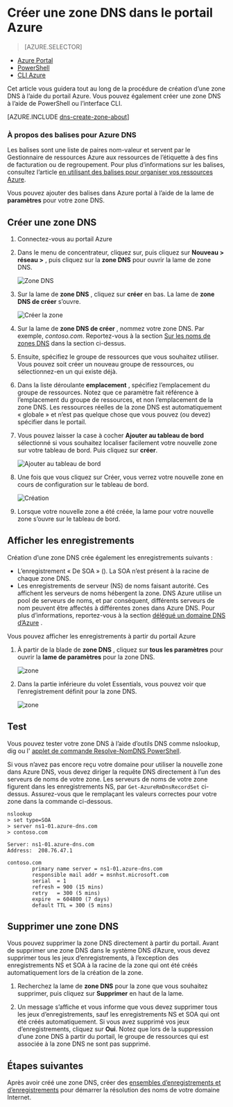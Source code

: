 <properties
   pageTitle="Comment faire pour créer et gérer une zone DNS dans le portail Azure | Microsoft Azure"
   description="Apprenez à créer des zones DNS pour Azure DNS. Il s’agit d’un guide étape par étape pour créer et gérer votre premier DNS et héberger votre domaine DNS via le portail Azure."
   services="dns"
   documentationCenter="na"
   authors="sdwheeler"
   manager="carmonm"
   editor=""
   tags="azure-resource-manager"/>

<tags
   ms.service="dns"
   ms.devlang="na"
   ms.topic="article"
   ms.tgt_pltfrm="na"
   ms.workload="infrastructure-services"
   ms.date="08/16/2016"
   ms.author="sewhee"/>

# <a name="create-a-dns-zone-in-the-azure-portal"></a>Créer une zone DNS dans le portail Azure


> [AZURE.SELECTOR]
- [Azure Portal](dns-getstarted-create-dnszone-portal.md)
- [PowerShell](dns-getstarted-create-dnszone.md)
- [CLI Azure](dns-getstarted-create-dnszone-cli.md)



Cet article vous guidera tout au long de la procédure de création d’une zone DNS à l’aide du portail Azure. Vous pouvez également créer une zone DNS à l’aide de PowerShell ou l’interface CLI.

[AZURE.INCLUDE [dns-create-zone-about](../../includes/dns-create-zone-about-include.md)]


### <a name="about-tags-for-azure-dns"></a>À propos des balises pour Azure DNS


Les balises sont une liste de paires nom-valeur et servent par le Gestionnaire de ressources Azure aux ressources de l’étiquette à des fins de facturation ou de regroupement. Pour plus d’informations sur les balises, consultez l’article [en utilisant des balises pour organiser vos ressources Azure](../resource-group-using-tags.md).

Vous pouvez ajouter des balises dans Azure portal à l’aide de la lame de **paramètres** pour votre zone DNS.


## <a name="create-a-dns-zone"></a>Créer une zone DNS

1. Connectez-vous au portail Azure

2. Dans le menu de concentrateur, cliquez sur, puis cliquez sur **Nouveau > réseau >** , puis cliquez sur la **zone DNS** pour ouvrir la lame de zone DNS.

    ![Zone DNS](./media/dns-getstarted-create-dnszone-portal/openzone650.png)

3. Sur la lame de **zone DNS** , cliquez sur **créer** en bas. La lame de **zone DNS de créer** s’ouvre.

    ![Créer la zone](./media/dns-getstarted-create-dnszone-portal/newzone250.png)

4. Sur la lame de **zone DNS de créer** , nommez votre zone DNS. Par exemple, *contoso.com*. Reportez-vous à la section [Sur les noms de zones DNS](#names) dans la section ci-dessus.

5. Ensuite, spécifiez le groupe de ressources que vous souhaitez utiliser. Vous pouvez soit créer un nouveau groupe de ressources, ou sélectionnez-en un qui existe déjà.

6. Dans la liste déroulante **emplacement** , spécifiez l’emplacement du groupe de ressources. Notez que ce paramètre fait référence à l’emplacement du groupe de ressources, et non l’emplacement de la zone DNS. Les ressources réelles de la zone DNS est automatiquement « globale » et n’est pas quelque chose que vous pouvez (ou devez) spécifier dans le portail.

7. Vous pouvez laisser la case à cocher **Ajouter au tableau de bord** sélectionné si vous souhaitez localiser facilement votre nouvelle zone sur votre tableau de bord. Puis cliquez sur **créer**.

    ![Ajouter au tableau de bord](./media/dns-getstarted-create-dnszone-portal/pindashboard150.png)

8. Une fois que vous cliquez sur Créer, vous verrez votre nouvelle zone en cours de configuration sur le tableau de bord.

    ![Création](./media/dns-getstarted-create-dnszone-portal/creating150.png)

9. Lorsque votre nouvelle zone a été créée, la lame pour votre nouvelle zone s’ouvre sur le tableau de bord.


## <a name="view-records"></a>Afficher les enregistrements

Création d’une zone DNS crée également les enregistrements suivants :

- L’enregistrement « De SOA » (). La SOA n’est présent à la racine de chaque zone DNS.
- Les enregistrements de serveur (NS) de noms faisant autorité. Ces affichent les serveurs de noms hébergent la zone. DNS Azure utilise un pool de serveurs de noms, et par conséquent, différents serveurs de nom peuvent être affectés à différentes zones dans Azure DNS. Pour plus d’informations, reportez-vous à la section [délégué un domaine DNS d’Azure](dns-domain-delegation.md) .

Vous pouvez afficher les enregistrements à partir du portail Azure

1. À partir de la blade de **zone DNS** , cliquez sur **tous les paramètres** pour ouvrir la **lame de paramètres** pour la zone DNS.

    ![zone](./media/dns-getstarted-create-dnszone-portal/viewzonens500.png)


2. Dans la partie inférieure du volet Essentials, vous pouvez voir que l’enregistrement définit pour la zone DNS.


    ![zone](./media/dns-getstarted-create-dnszone-portal/viewzone500.png)

## <a name="test"></a>Test

Vous pouvez tester votre zone DNS à l’aide d’outils DNS comme nslookup, dig ou l' [applet de commande Resolve-NomDNS PowerShell](https://technet.microsoft.com/library/jj590781.aspx).

Si vous n’avez pas encore reçu votre domaine pour utiliser la nouvelle zone dans Azure DNS, vous devez diriger la requête DNS directement à l’un des serveurs de noms de votre zone. Les serveurs de noms de votre zone figurent dans les enregistrements NS, par `Get-AzureRmDnsRecordSet` ci-dessus. Assurez-vous que le remplaçant les valeurs correctes pour votre zone dans la commande ci-dessous.

    nslookup
    > set type=SOA
    > server ns1-01.azure-dns.com
    > contoso.com

    Server: ns1-01.azure-dns.com
    Address:  208.76.47.1

    contoso.com
            primary name server = ns1-01.azure-dns.com
            responsible mail addr = msnhst.microsoft.com
            serial  = 1
            refresh = 900 (15 mins)
            retry   = 300 (5 mins)
            expire  = 604800 (7 days)
            default TTL = 300 (5 mins)



## <a name="delete-a-dns-zone"></a>Supprimer une zone DNS

Vous pouvez supprimer la zone DNS directement à partir du portail. Avant de supprimer une zone DNS dans le système DNS d’Azure, vous devez supprimer tous les jeux d’enregistrements, à l’exception des enregistrements NS et SOA à la racine de la zone qui ont été créés automatiquement lors de la création de la zone.

1. Recherchez la lame de **zone DNS** pour la zone que vous souhaitez supprimer, puis cliquez sur **Supprimer** en haut de la lame.

2. Un message s’affiche et vous informe que vous devez supprimer tous les jeux d’enregistrements, sauf les enregistrements NS et SOA qui ont été créés automatiquement. Si vous avez supprimé vos jeux d’enregistrements, cliquez sur **Oui**. Notez que lors de la suppression d’une zone DNS à partir du portail, le groupe de ressources qui est associée à la zone DNS ne sont pas supprimé.


## <a name="next-steps"></a>Étapes suivantes

Après avoir créé une zone DNS, créer des [ensembles d’enregistrements et d’enregistrements](dns-getstarted-create-recordset-portal.md) pour démarrer la résolution des noms de votre domaine Internet.
